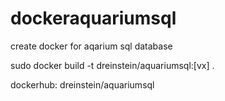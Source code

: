 # dockeraquariumsql

create docker for aqarium sql database

sudo docker build -t dreinstein/aquariumsql:[vx] .

dockerhub: dreinstein/aquariumsql
